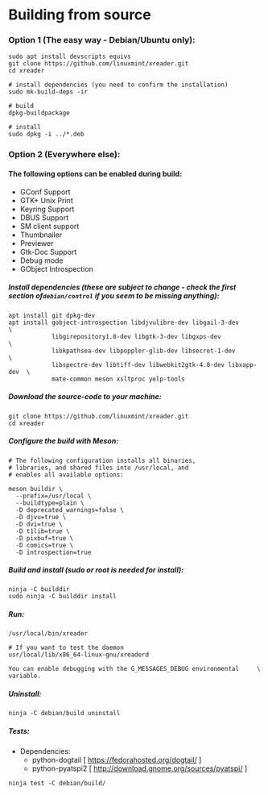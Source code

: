 # Building from source
### Option 1 (The easy way - Debian/Ubuntu only):
```
sudo apt install devscripts equivs
git clone https://github.com/linuxmint/xreader.git
cd xreader

# install dependencies (you need to confirm the installation)
sudo mk-build-deps -ir

# build
dpkg-buildpackage

# install
sudo dpkg -i ../*.deb
```
### Option 2 (Everywhere else):
#### The following options can be enabled during build:
- GConf Support
- GTK+ Unix Print
- Keyring Support
 - DBUS Support
 - SM client support
 - Thumbnailer
 - Previewer
 - Gtk-Doc Support
 - Debug mode
 - GObject Introspection

##### Install dependencies (these are subject to change - check the first section of`debian/control` if you seem to be missing anything):
```
apt install git dpkg-dev
apt install gobject-introspection libdjvulibre-dev libgail-3-dev          \
            libgirepository1.0-dev libgtk-3-dev libgxps-dev               \
            libkpathsea-dev libpoppler-glib-dev libsecret-1-dev           \
            libspectre-dev libtiff-dev libwebkit2gtk-4.0-dev libxapp-dev  \
            mate-common meson xsltproc yelp-tools
```
##### Download the source-code to your machine:
```
git clone https://github.com/linuxmint/xreader.git
cd xreader
```
##### Configure the build with Meson:
```
# The following configuration installs all binaries,
# libraries, and shared files into /usr/local, and
# enables all available options:

meson buildir \
  --prefix=/usr/local \
  --buildtype=plain \
  -D deprecated_warnings=false \
  -D djvu=true \
  -D dvi=true \
  -D t1lib=true \
  -D pixbuf=true \
  -D comics=true \
  -D introspection=true
```
##### Build and install (sudo or root is needed for install):
```
ninja -C builddir
sudo ninja -C builddir install
```
##### Run:
```
/usr/local/bin/xreader

# If you want to test the daemon
usr/local/lib/x86_64-linux-gnu/xreaderd

You can enable debugging with the G_MESSAGES_DEBUG environmental     \
variable.
```
##### Uninstall:
```
ninja -C debian/build uninstall
```
##### Tests:
- Dependencies:
    - python-dogtail [ https://fedorahosted.org/dogtail/ ]
    - python-pyatspi2 [ http://download.gnome.org/sources/pyatspi/ ]
```
ninja test -C debian/build/
```
